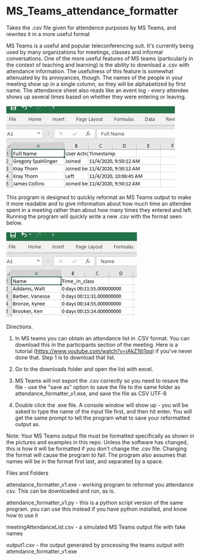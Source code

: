 # MS_Teams_attendance_formatter
Takes the .csv file given for attendence purposes by MS Teams, and rewrites it in a more useful format

MS Teams is a useful and popular teleconferencing suit. It's currently being used by many organizations for meetings, classes and informal conversations. One of
the more useful features of MS teams (particularly in the context of teaching and learning) is the ability to download a .csv with attendance information. The usefulness
of this feature is somewhat attenuated by its annoyances, though. The names of the people in your meeting show up in a single column, so they will be alphabetized
by first name. The attendance sheet also reads like an event log - every attendee shows up several times based on whether they were entering or leaving. 
<br><br>
<img src="https://github.com/gspahlin/MS_Teams_attendance_formatter/blob/master/figs/preformat.jpg">

This program is designed to quickly reformat an MS Teams output to make it more readable and to give information about how much time an attendee spent in a meeting
rather than about how many times they entered and left. Running the program will quickly write a new .csv with the format seen below.
<br><br>
<img src="https://github.com/gspahlin/MS_Teams_attendance_formatter/blob/master/figs/postformat.jpg">

Directions. 

1) In MS teams you can obtain an attendance list in .CSV format. You can download this in the participants section of the meeting. Here is a tutorial (https://www.youtube.com/watch?v=iAkZ1tlj1qg) 
if you've never done that. Step 1 is to download that list.

2) Go to the downloads folder and open the list with excel. 

3) MS Teams will not export the .csv correctly so you need to resave the file - use the "save as" option to save the file to the same folder as attendance_formatter_v1.exe, 
and save the file as CSV UTF-8

4) Double click the .exe file. A console window will show up - you will be asked to type the name of the input file first, and then hit enter. You will get the same 
prompt to tell the program what to save your reformatted output as. 

Note: Your MS Teams output file must be formatted specifically as shown in the pictures and examples in this repo. Unless the software has changed, this is how it
will be formatted if you don't change the .csv file. Changing the format will cause the program to fail. The program also assumes that names will be in the format first last, and separated by a space.

Files and Folders

attendance_formatter_v1.exe - working program to reformat you attendance csv. This can be downloaded and run, as is.

attendance_formatter_v1.py - this is a python script version of the same program. you can use this instead if you have python installed, and know how to use it

meetingAttendanceList.csv - a simulated MS Teams output file with fake names

output1.csv - the output generated by processing the teams output with attendance_formatter_v1.exe
